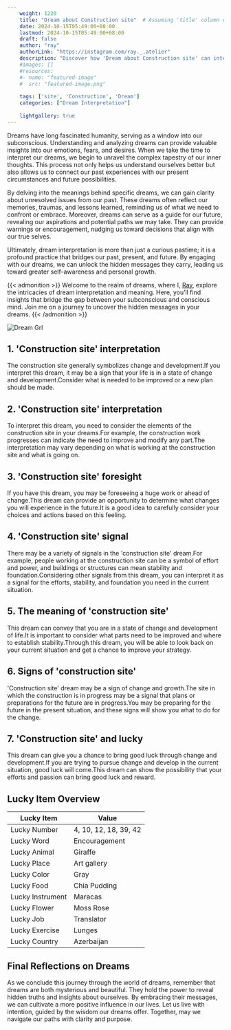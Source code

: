```yaml
---
    weight: 1220
    title: "Dream about Construction site"  # Assuming 'title' column exists
    date: 2024-10-15T05:49:00+08:00
    lastmod: 2024-10-15T05:49:00+08:00
    draft: false
    author: "ray"
    authorLink: "https://instagram.com/ray._.atelier"
    description: "Discover how 'Dream about Construction site' can interpret your future and uncover its significant meanings in your life."
    #images: []
    #resources:
    #- name: "featured-image"
    #  src: "featured-image.png"
    
    tags: ['site', 'Construction', 'Dream']
    categories: ["Dream Interpretation"]
    
    lightgallery: true
---
```

    
Dreams have long fascinated humanity, serving as a window into our subconscious. Understanding and analyzing dreams can provide valuable insights into our emotions, fears, and desires. When we take the time to interpret our dreams, we begin to unravel the complex tapestry of our inner thoughts. This process not only helps us understand ourselves better but also allows us to connect our past experiences with our present circumstances and future possibilities.

By delving into the meanings behind specific dreams, we can gain clarity about unresolved issues from our past. These dreams often reflect our memories, traumas, and lessons learned, reminding us of what we need to confront or embrace. Moreover, dreams can serve as a guide for our future, revealing our aspirations and potential paths we may take. They can provide warnings or encouragement, nudging us toward decisions that align with our true selves.

Ultimately, dream interpretation is more than just a curious pastime; it is a profound practice that bridges our past, present, and future. By engaging with our dreams, we can unlock the hidden messages they carry, leading us toward greater self-awareness and personal growth.

{{< admonition >}}
Welcome to the realm of dreams, where I, [Ray](https://instagram.com/ray._.atelier), explore the intricacies of dream interpretation and meaning. Here, you’ll find insights that bridge the gap between your subconscious and conscious mind. Join me on a journey to uncover the hidden messages in your dreams.
{{< /admonition >}}

![Dream Grl](https://cdn.pixabay.com/photo/2017/11/02/03/35/gothic-2910057_1280.jpg "Dream Grl")

## 1. 'Construction site' interpretation
The construction site generally symbolizes change and development.If you interpret this dream, it may be a sign that your life is in a state of change and development.Consider what is needed to be improved or a new plan should be made.

## 2. 'Construction site' interpretation
To interpret this dream, you need to consider the elements of the construction site in your dreams.For example, the construction work progresses can indicate the need to improve and modify any part.The interpretation may vary depending on what is working at the construction site and what is going on.

## 3. 'Construction site' foresight
If you have this dream, you may be foreseeing a huge work or ahead of change.This dream can provide an opportunity to determine what changes you will experience in the future.It is a good idea to carefully consider your choices and actions based on this feeling.

## 4. 'Construction site' signal
There may be a variety of signals in the 'construction site' dream.For example, people working at the construction site can be a symbol of effort and power, and buildings or structures can mean stability and foundation.Considering other signals from this dream, you can interpret it as a signal for the efforts, stability, and foundation you need in the current situation.

## 5. The meaning of 'construction site'
This dream can convey that you are in a state of change and development of life.It is important to consider what parts need to be improved and where to establish stability.Through this dream, you will be able to look back on your current situation and get a chance to improve your strategy.

## 6. Signs of 'construction site'
'Construction site' dream may be a sign of change and growth.The site in which the construction is in progress may be a signal that plans or preparations for the future are in progress.You may be preparing for the future in the present situation, and these signs will show you what to do for the change.

## 7. 'Construction site' and lucky
This dream can give you a chance to bring good luck through change and development.If you are trying to pursue change and develop in the current situation, good luck will come.This dream can show the possibility that your efforts and passion can bring good luck and reward.

## Lucky Item Overview
| Lucky Item          | Value              |
|---------------|--------------------|
| Lucky Number        | 4, 10, 12, 18, 39, 42  |
| Lucky Word          | Encouragement |
| Lucky Animal        | Giraffe |
| Lucky Place         | Art gallery     |
| Lucky Color         | Gray     |
| Lucky Food          | Chia Pudding      |
| Lucky Instrument    | Maracas |
| Lucky Flower        | Moss Rose    |
| Lucky Job           | Translator       |
| Lucky Exercise      | Lunges  |
| Lucky Country       | Azerbaijan    |


##  Final Reflections on Dreams

As we conclude this journey through the world of dreams, remember that dreams are both mysterious and beautiful. They hold the power to reveal hidden truths and insights about ourselves. By embracing their messages, we can cultivate a more positive influence in our lives. Let us live with intention, guided by the wisdom our dreams offer. Together, may we navigate our paths with clarity and purpose.
